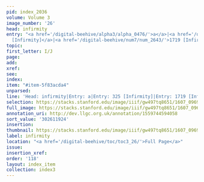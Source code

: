```yaml
---
pid: index_2036
volume: Volume 3
image_number: '26'
head: infirmity
entry: "<a href='/digital-beehive/alpha3/alpha_0476/'>a</a>|<a href='/digital-beehive/num2/num_0374/'>325
  [Infirmity]</a>|<a href='/digital-beehive/num7/num_2643/'>1719 [Infirmity]</a>"
topic:
first_letter: I/J
page:
add:
xref:
see:
index:
item: "#item-5f83acda4"
unparsed:
line: 'Head: infirmity|Entry: a|Entry: 325 [Infirmity]|Entry: 1719 [Infirmity]|#item-5f83acda4'
selection: https://stacks.stanford.edu/image/iiif/gw497tq8651/1607_0969/433,1924,711,151/full/0/default.jpg
full_image: https://stacks.stanford.edu/image/iiif/gw497tq8651/1607_0969/full/full/0/default.jpg
annotation_uri: http://dev.llgc.org.uk/annotation/1559744594058
sort_value: '302611924'
insertion:
thumbnail: https://stacks.stanford.edu/image/iiif/gw497tq8651/1607_0969/433,1924,711,151/150,/0/default.jpg
label: infirmity
location: "<a href='/digital-beehive/toc/toc3_26/'>Full Page</a>"
issue:
insertion_xref:
order: '118'
layout: index_item
collection: index3
---
```

